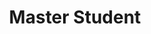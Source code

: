 ---
layout: member
key: Safwat
role: master_student
title: Master Student
first_name: Safwat
last_name: Khan
# start_year:
# email: 
image: /assets/img/team/Safwat.jpg
website: https://www.linkedin.com/in/safwat-ali-khan/
# twitter: 
# github: 
# publications
---